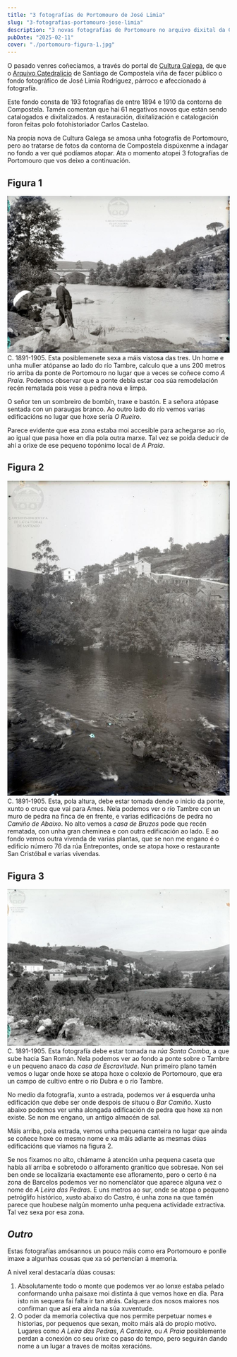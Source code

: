 ```yaml
---
title: "3 fotografías de Portomouro de José Limia"
slug: "3-fotografias-portomouro-jose-limia"
description: "3 novas fotografías de Portomouro no arquivo dixital da Catedral de Santiago de Compostela polo párroco e afeccionado á fotografía José Limia."
pubDate: "2025-02-11"
cover: "./portomouro-figura-1.jpg"
---
```


O pasado venres coñecíamos, a través do portal de [Cultura Galega](https://culturagalega.gal/noticia.php?id=37243), de que o [Arquivo Catedralicio](https://a3w-catedralsantiago.odilo.es/portalArchivo/consultas) de Santiago de Compostela viña de facer público o fondo fotográfico de José Limia Rodríguez, párroco e afeccionado á fotografía. 

Este fondo consta de 193 fotografías de entre 1894 e 1910 da contorna de Compostela. Tamén comentan que hai 61 negativos novos que están sendo catalogados e dixitalizados. A restauración, dixitalización e catalogación foron feitas polo fotohistoriador Carlos Castelao.

Na propia nova de Cultura Galega se amosa unha fotografía de Portomouro, pero ao tratarse de fotos da contorna de Compostela dispúxenme a indagar no fondo a ver qué podíamos atopar. Ata o momento atopei 3 fotografías de Portomouro que vos deixo a continuación. 

## Figura 1
![Figura 1](./portomouro-figura-1.jpg)
C. 1891-1905. Esta posiblemenete sexa a máis vistosa das tres. Un home e unha muller atópanse ao lado do río Tambre, calculo que a uns 200 metros río arriba da ponte de Portomouro no lugar que a veces se coñece como *A Praia*. Podemos observar que a ponte debía estar coa súa remodelación recén rematada pois vese a pedra nova e limpa.

O señor ten un sombreiro de bombín, traxe e bastón. E a señora atópase sentada con un paraugas branco. Ao outro lado do río vemos varias edificacións no lugar que hoxe sería *O Rueiro*.

Parece evidente que esa zona estaba moi accesible para achegarse ao río, ao igual que pasa hoxe en día pola outra marxe. Tal vez se poida deducir de ahí a orixe de ese pequeno topónimo local de *A Praia*. 

## Figura 2
![Figura 2](./portomouro-figura-2.jpg)
C. 1891-1905. Esta, pola altura, debe estar tomada dende o inicio da ponte, xunto o cruce que vai para Ames. Nela podemos ver o río Tambre con un muro de pedra na finca de en frente, e varias edificacións de pedra no *Camiño de Abaixo*. No alto vemos a *casa de Bruzos* pode que recén rematada, con unha gran cheminea e con outra edificación ao lado. E ao fondo vemos outra vivenda de varias plantas, que se non me engano é o edificio número 76 da rúa Entrepontes, onde se atopa hoxe o restaurante San Cristóbal e varias vivendas.


## Figura 3
![Figura 3](./portomouro-figura-3.jpg)
C. 1891-1905. Esta fotografía debe estar tomada na *rúa Santa Comba*, a que sube hacia San Román. Nela podemos ver ao fondo a ponte sobre o Tambre e un pequeno anaco da *casa de Escravitude*. Nun primeiro plano tamén vemos o lugar onde hoxe se atopa hoxe o colexio de Portomouro, que era un campo de cultivo entre o río Dubra e o río Tambre.

No medio da fotografía, xunto a estrada, podemos ver á esquerda unha edificación que debe ser onde despois de situou o *Bar Camiño*. Xusto abaixo podemos ver unha alongada edificación de pedra que hoxe xa non existe. Se non me engano, un antigo almacén de sal.

Máis arriba, pola estrada, vemos unha pequena canteira no lugar que aínda se coñece hoxe co mesmo nome e xa máis adiante as mesmas dúas edificacións que víamos na figura 2.

Se nos fixamos no alto, chámame á atención unha pequena caseta que había alí arriba e sobretodo o alforamento granítico que sobresae. Non sei ben onde se localizaría exactamente ese afloramento, pero o certo é na zona de Barcelos podemos ver no nomenclátor que aparece alguna vez o nome de *A Leira das Pedras*. E uns metros ao sur, onde se atopa o pequeno petróglifo histórico, xusto abaixo do Castro, é unha zona na que tamén parece que houbese nalgún momento unha pequena actividade extractiva. Tal vez sexa por esa zona.

## *Outro*
Estas fotografías amósannos un pouco máis como era Portomouro e ponlle imaxe a algunhas cousas que xa só pertencían á memoria. 

A nivel xeral destacaría dúas cousas:
1. Absolutamente todo o monte que podemos ver ao lonxe estaba pelado conformando unha paisaxe moi distinta á que vemos hoxe en día. Para isto nin sequera fai falta ir tan atrás. Calquera dos nosos maiores nos confirman que así era aínda na súa xuventude.
2. O poder da memoria colectiva que nos permite perpetuar nomes e historias, por pequenos que sexan, moito máis alá do propio motivo. Lugares como *A Leira das Pedras*, *A Canteira*, ou *A Praia* posiblemente perdan a conexión co seu orixe co paso do tempo, pero seguirán dando nome a un lugar a traves de moitas xeracións.




